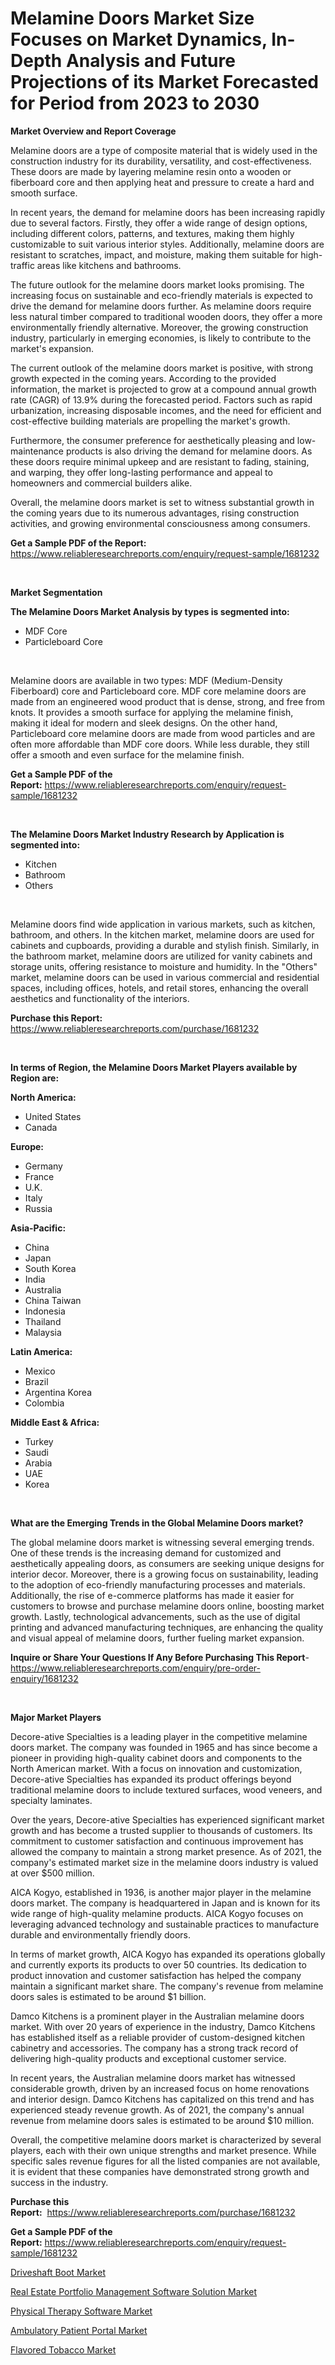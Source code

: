 <p><h1>Melamine Doors Market Size Focuses on Market Dynamics, In-Depth Analysis and Future Projections of its Market Forecasted for Period from 2023 to 2030</h1></p><p><strong>Market Overview and Report Coverage</strong></p>
<p><p>Melamine doors are a type of composite material that is widely used in the construction industry for its durability, versatility, and cost-effectiveness. These doors are made by layering melamine resin onto a wooden or fiberboard core and then applying heat and pressure to create a hard and smooth surface.</p><p>In recent years, the demand for melamine doors has been increasing rapidly due to several factors. Firstly, they offer a wide range of design options, including different colors, patterns, and textures, making them highly customizable to suit various interior styles. Additionally, melamine doors are resistant to scratches, impact, and moisture, making them suitable for high-traffic areas like kitchens and bathrooms.</p><p>The future outlook for the melamine doors market looks promising. The increasing focus on sustainable and eco-friendly materials is expected to drive the demand for melamine doors further. As melamine doors require less natural timber compared to traditional wooden doors, they offer a more environmentally friendly alternative. Moreover, the growing construction industry, particularly in emerging economies, is likely to contribute to the market's expansion.</p><p>The current outlook of the melamine doors market is positive, with strong growth expected in the coming years. According to the provided information, the market is projected to grow at a compound annual growth rate (CAGR) of 13.9% during the forecasted period. Factors such as rapid urbanization, increasing disposable incomes, and the need for efficient and cost-effective building materials are propelling the market's growth.</p><p>Furthermore, the consumer preference for aesthetically pleasing and low-maintenance products is also driving the demand for melamine doors. As these doors require minimal upkeep and are resistant to fading, staining, and warping, they offer long-lasting performance and appeal to homeowners and commercial builders alike.</p><p>Overall, the melamine doors market is set to witness substantial growth in the coming years due to its numerous advantages, rising construction activities, and growing environmental consciousness among consumers.</p></p>
<p><strong>Get a Sample PDF of the Report:</strong> <a href="https://www.reliableresearchreports.com/enquiry/request-sample/1681232">https://www.reliableresearchreports.com/enquiry/request-sample/1681232</a></p>
<p>&nbsp;</p>
<p><strong>Market Segmentation</strong></p>
<p><strong>The Melamine Doors Market Analysis by types is segmented into:</strong></p>
<p><ul><li>MDF Core</li><li>Particleboard Core</li></ul></p>
<p>&nbsp;</p>
<p><p>Melamine doors are available in two types: MDF (Medium-Density Fiberboard) core and Particleboard core. MDF core melamine doors are made from an engineered wood product that is dense, strong, and free from knots. It provides a smooth surface for applying the melamine finish, making it ideal for modern and sleek designs. On the other hand, Particleboard core melamine doors are made from wood particles and are often more affordable than MDF core doors. While less durable, they still offer a smooth and even surface for the melamine finish.</p></p>
<p><strong>Get a Sample PDF of the Report:</strong>&nbsp;<a href="https://www.reliableresearchreports.com/enquiry/request-sample/1681232">https://www.reliableresearchreports.com/enquiry/request-sample/1681232</a></p>
<p>&nbsp;</p>
<p><strong>The Melamine Doors Market Industry Research by Application is segmented into:</strong></p>
<p><ul><li>Kitchen</li><li>Bathroom</li><li>Others</li></ul></p>
<p>&nbsp;</p>
<p><p>Melamine doors find wide application in various markets, such as kitchen, bathroom, and others. In the kitchen market, melamine doors are used for cabinets and cupboards, providing a durable and stylish finish. Similarly, in the bathroom market, melamine doors are utilized for vanity cabinets and storage units, offering resistance to moisture and humidity. In the "Others" market, melamine doors can be used in various commercial and residential spaces, including offices, hotels, and retail stores, enhancing the overall aesthetics and functionality of the interiors.</p></p>
<p><strong>Purchase this Report:</strong>&nbsp; <a href="https://www.reliableresearchreports.com/purchase/1681232">https://www.reliableresearchreports.com/purchase/1681232</a></p>
<p>&nbsp;</p>
<p><strong>In terms of Region, the Melamine Doors Market Players available by Region are:</strong></p>
<p>
    <p> <strong> North America: </strong>
        <ul>
            <li>United States</li>
            <li>Canada</li>
        </ul>
        </p> 
    <p> <strong> Europe: </strong>
        <ul>
            <li>Germany</li>
            <li>France</li>
            <li>U.K.</li>
            <li>Italy</li>
            <li>Russia</li>
        </ul>
        </p> 
    <p> <strong> Asia-Pacific: </strong>
        <ul>
            <li>China</li>
            <li>Japan</li>
            <li>South Korea</li>
            <li>India</li>
            <li>Australia</li>
            <li>China Taiwan</li>
            <li>Indonesia</li>
            <li>Thailand</li>
            <li>Malaysia</li>
        </ul>
        </p> 
    <p> <strong> Latin America: </strong>
        <ul>
            <li>Mexico</li>
            <li>Brazil</li>
            <li>Argentina Korea</li>
            <li>Colombia</li>
        </ul>
        </p> 
    <p> <strong> Middle East & Africa: </strong>
        <ul>
            <li>Turkey</li>
            <li>Saudi</li>
            <li>Arabia</li>
            <li>UAE</li>
            <li>Korea</li>
        </ul>
    </p>
    </p>
<p>&nbsp;</p>
<p><strong>What are the Emerging Trends in the Global Melamine Doors market?</strong></p>
<p><p>The global melamine doors market is witnessing several emerging trends. One of these trends is the increasing demand for customized and aesthetically appealing doors, as consumers are seeking unique designs for interior decor. Moreover, there is a growing focus on sustainability, leading to the adoption of eco-friendly manufacturing processes and materials. Additionally, the rise of e-commerce platforms has made it easier for customers to browse and purchase melamine doors online, boosting market growth. Lastly, technological advancements, such as the use of digital printing and advanced manufacturing techniques, are enhancing the quality and visual appeal of melamine doors, further fueling market expansion.</p></p>
<p><strong>Inquire or Share Your Questions If Any Before Purchasing This Report</strong>- <a href="https://www.reliableresearchreports.com/enquiry/pre-order-enquiry/1681232">https://www.reliableresearchreports.com/enquiry/pre-order-enquiry/1681232</a></p>
<p>&nbsp;</p>
<p><strong>Major Market Players</strong></p>
<p><p>Decore-ative Specialties is a leading player in the competitive melamine doors market. The company was founded in 1965 and has since become a pioneer in providing high-quality cabinet doors and components to the North American market. With a focus on innovation and customization, Decore-ative Specialties has expanded its product offerings beyond traditional melamine doors to include textured surfaces, wood veneers, and specialty laminates. </p><p>Over the years, Decore-ative Specialties has experienced significant market growth and has become a trusted supplier to thousands of customers. Its commitment to customer satisfaction and continuous improvement has allowed the company to maintain a strong market presence. As of 2021, the company's estimated market size in the melamine doors industry is valued at over $500 million.</p><p>AICA Kogyo, established in 1936, is another major player in the melamine doors market. The company is headquartered in Japan and is known for its wide range of high-quality melamine products. AICA Kogyo focuses on leveraging advanced technology and sustainable practices to manufacture durable and environmentally friendly doors.</p><p>In terms of market growth, AICA Kogyo has expanded its operations globally and currently exports its products to over 50 countries. Its dedication to product innovation and customer satisfaction has helped the company maintain a significant market share. The company's revenue from melamine doors sales is estimated to be around $1 billion.</p><p>Damco Kitchens is a prominent player in the Australian melamine doors market. With over 20 years of experience in the industry, Damco Kitchens has established itself as a reliable provider of custom-designed kitchen cabinetry and accessories. The company has a strong track record of delivering high-quality products and exceptional customer service.</p><p>In recent years, the Australian melamine doors market has witnessed considerable growth, driven by an increased focus on home renovations and interior design. Damco Kitchens has capitalized on this trend and has experienced steady revenue growth. As of 2021, the company's annual revenue from melamine doors sales is estimated to be around $10 million.</p><p>Overall, the competitive melamine doors market is characterized by several players, each with their own unique strengths and market presence. While specific sales revenue figures for all the listed companies are not available, it is evident that these companies have demonstrated strong growth and success in the industry.</p></p>
<p><strong>Purchase this Report:</strong>&nbsp;&nbsp;<a href="https://www.reliableresearchreports.com/purchase/1681232">https://www.reliableresearchreports.com/purchase/1681232</a></p>
<p></p>
<p><strong>Get a Sample PDF of the Report:</strong>&nbsp;<a href="https://www.reliableresearchreports.com/enquiry/request-sample/1681232">https://www.reliableresearchreports.com/enquiry/request-sample/1681232</a></p>
<p><p><a href="https://www.linkedin.com/pulse/driveshaft-boot-market-size-share-global-analysis-report/">Driveshaft Boot Market</a></p><p><a href="https://github.com/gaydyna/Market-Research-Report-List-1/blob/main/real-estate-portfolio-management-software-solution-market.md">Real Estate Portfolio Management Software Solution Market</a></p><p><a href="https://medium.com/@haileeferry/physical-therapy-software-market-size-cagr-trends-2024-2030-bf839f1c4065">Physical Therapy Software Market</a></p><p><a href="https://github.com/amonskiyk/Market-Research-Report-List-1/blob/main/ambulatory-patient-portal-market.md">Ambulatory Patient Portal Market</a></p><p><a href="https://www.linkedin.com/pulse/flavored-tobacco-market-size-share-amp-trends-analysis/">Flavored Tobacco Market</a></p></p>